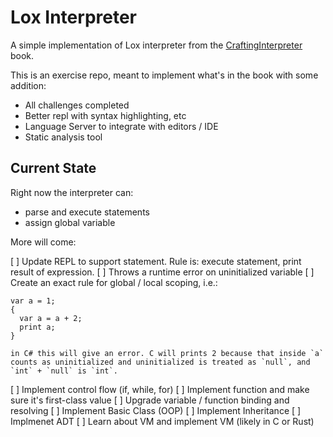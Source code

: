 # Lox Interpreter

A simple implementation of Lox interpreter from the [CraftingInterpreter](http://craftinginterpreters.com) book.

This is an exercise repo, meant to implement what's in the book with some addition:

- All challenges completed
- Better repl with syntax highlighting, etc
- Language Server to integrate with editors / IDE
- Static analysis tool

## Current State

Right now the interpreter can:

- parse and execute statements
- assign global variable

More will come:

[ ] Update REPL to support statement. Rule is: execute statement, print result of expression. 
[ ] Throws a runtime error on uninitialized variable
[ ] Create an exact rule for global / local scoping, i.e.:
    
    var a = 1;
    {
      var a = a + 2;
      print a;
    }
    
    in C# this will give an error. C will prints 2 because that inside `a` counts as uninitialized and uninitialized is treated as `null`, and `int` + `null` is `int`.
    
[ ] Implement control flow (if, while, for)
[ ] Implement function and make sure it's first-class value 
[ ] Upgrade variable / function binding and resolving
[ ] Implement Basic Class (OOP)
[ ] Implement Inheritance
[ ] Implmenet ADT
[ ] Learn about VM and implement VM (likely in C or Rust)